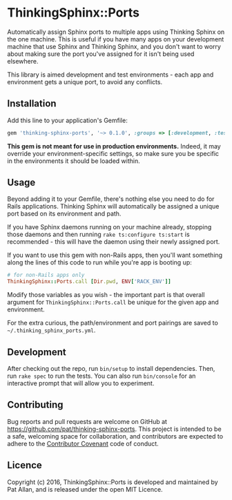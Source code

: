 # ThinkingSphinx::Ports

Automatically assign Sphinx ports to multiple apps using Thinking Sphinx on the one machine. This is useful if you have many apps on your development machine that use Sphinx and Thinking Sphinx, and you don't want to worry about making sure the port you've assigned for it isn't being used elsewhere.

This library is aimed development and test environments - each app and environment gets a unique port, to avoid any conflicts.

## Installation

Add this line to your application's Gemfile:

```ruby
gem 'thinking-sphinx-ports', '~> 0.1.0', :groups => [:development, :test]
```

**This gem is not meant for use in production environments.** Indeed, it may override your environment-specific settings, so make sure you be specific in the environments it should be loaded within.

## Usage

Beyond adding it to your Gemfile, there's nothing else you need to do for Rails applications. Thinking Sphinx will automatically be assigned a unique port based on its environment and path.

If you have Sphinx daemons running on your machine already, stopping those daemons and then running `rake ts:configure ts:start` is recommended - this will have the daemon using their newly assigned port.

If you want to use this gem with non-Rails apps, then you'll want something along the lines of this code to run while you're app is booting up:

```ruby
# for non-Rails apps only
ThinkingSphinx::Ports.call [Dir.pwd, ENV['RACK_ENV']]
```

Modify those variables as you wish - the important part is that overall argument for `ThinkingSphinx::Ports.call` be unique for the given app and environment.

For the extra curious, the path/environment and port pairings are saved to `~/.thinking_sphinx_ports.yml`.

## Development

After checking out the repo, run `bin/setup` to install dependencies. Then, run `rake spec` to run the tests. You can also run `bin/console` for an interactive prompt that will allow you to experiment.

## Contributing

Bug reports and pull requests are welcome on GitHub at https://github.com/pat/thinking-sphinx-ports. This project is intended to be a safe, welcoming space for collaboration, and contributors are expected to adhere to the [Contributor Covenant](http://contributor-covenant.org) code of conduct.

## Licence

Copyright (c) 2016, ThinkingSphinx::Ports is developed and maintained by Pat Allan, and is released under the open MIT Licence.

